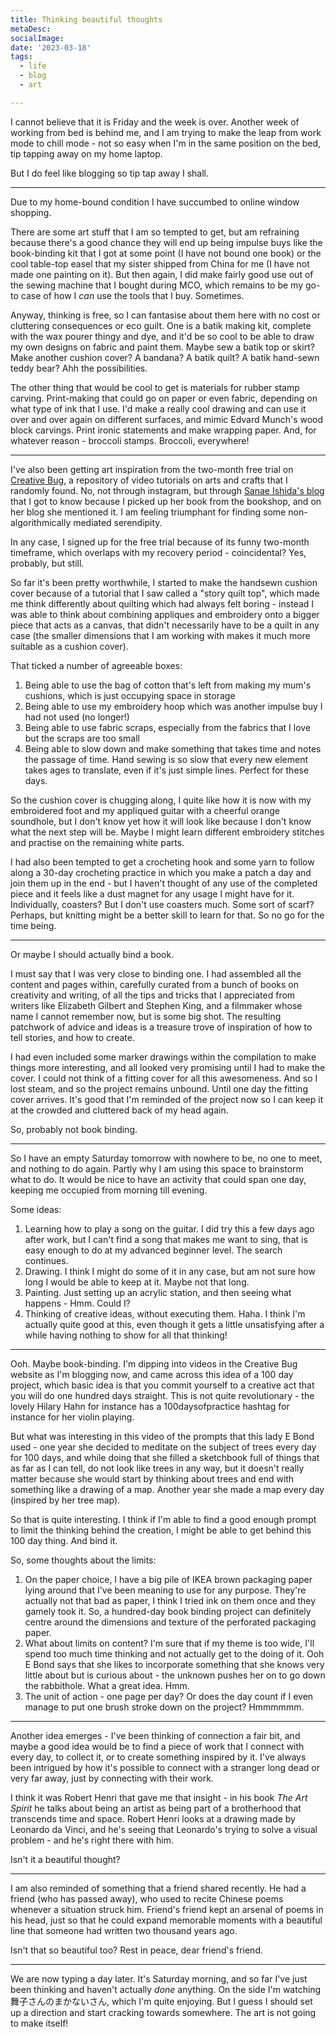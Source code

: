 ```yaml
---
title: Thinking beautiful thoughts
metaDesc: 
socialImage:  
date: '2023-03-18'
tags:
  - life
  - blog
  - art

--- 
```


I cannot believe that it is Friday and the week is over. Another week of working from bed is behind me, and I am trying to make the leap from work mode to chill mode - not so easy when I'm in the same position on the bed, tip tapping away on my home laptop. 

But I do feel like blogging so tip tap away I shall. 

---

Due to my home-bound condition I have succumbed to online window shopping.

There are some art stuff that I am so tempted to get, but am refraining because there's a good chance they will end up being impulse buys like the book-binding kit that I got at some point (I have not bound one book) or the cool table-top easel that my sister shipped from China for me (I have not made one painting on it). But then again, I did make fairly good use out of the sewing machine that I bought during MCO, which remains to be my go-to case of how I *can* use the tools that I buy. Sometimes.

Anyway, thinking is free, so I can fantasise about them here with no cost or cluttering consequences or eco guilt. One is a batik making kit, complete with the wax pourer thingy and dye, and it'd be so cool to be able to draw my own designs on fabric and paint them. Maybe sew a batik top or skirt? Make another cushion cover? A bandana? A batik quilt? A batik hand-sewn teddy bear? Ahh the possibilities. 

The other thing that would be cool to get is materials for rubber stamp carving. Print-making that could go on paper or even fabric, depending on what type of ink that I use. I'd make a really cool drawing and can use it over and over again on different surfaces, and mimic Edvard Munch's wood block carvings. Print ironic statements and make wrapping paper. And, for whatever reason - broccoli stamps. Broccoli, everywhere!

---

I've also been getting art inspiration from the two-month free trial on [Creative Bug](www.creativebug.com), a repository of video tutorials on arts and crafts that I randomly found. No, not through instagram, but through [Sanae Ishida's blog](https://sanaeishida.com) that I got to know because I picked up her book from the bookshop, and on her blog she mentioned it. I am feeling triumphant for finding some non-algorithmically mediated serendipity. 

In any case, I signed up for the free trial because of its funny two-month timeframe, which overlaps with my recovery period - coincidental? Yes, probably, but still.  

So far it's been pretty worthwhile, I started to make the handsewn cushion cover because of a tutorial that I saw called a "story quilt top", which made me think differently about quilting which had always felt boring - instead I was able to think about combining appliques and embroidery onto a bigger piece that acts as a canvas, that didn't necessarily have to be a quilt in any case (the smaller dimensions that I am working with makes it much more suitable as a cushion cover).  

That ticked a number of agreeable boxes:
1. Being able to use the bag of cotton that's left from making my mum's cushions, which is just occupying space in storage
2. Being able to use my embroidery hoop which was another impulse buy I had not used (no longer!)
3. Being able to use fabric scraps, especially from the fabrics that I love but the scraps are too small
4. Being able to slow down and make something that takes time and notes the passage of time. Hand sewing is so slow that every new element takes ages to translate, even if it's just simple lines. Perfect for these days.

So the cushion cover is chugging along, I quite like how it is now with my embroidered foot and my appliqued guitar with a cheerful orange soundhole, but I don't know yet how it will look like because I don't know what the next step will be. Maybe I might learn different embroidery stitches and practise on the remaining white parts. 

I had also been tempted to get a crocheting hook and some yarn to follow along a 30-day crocheting practice in which you make a patch a day and join them up in the end - but I haven't thought of any use of the completed piece and it feels like a dust magnet for any usage I might have for it. Individually, coasters? But I don't use coasters much. Some sort of scarf? Perhaps, but knitting might be a better skill to learn for that. So no go for the time being.

---

Or maybe I should actually bind a book.

I must say that I was very close to binding one. I had assembled all the content and pages within, carefully curated from a bunch of books on creativity and writing, of all the tips and tricks that I appreciated from writers like Elizabeth Gilbert and Stephen King, and a filmmaker whose name I cannot remember now, but is some big shot. The resulting patchwork of advice and ideas is a treasure trove of inspiration of how to tell stories, and how to create. 

I had even included some marker drawings within the compilation to make things more interesting, and all looked very promising until I had to make the cover. I could not think of a fitting cover for all this awesomeness. And so I lost steam, and so the project remains unbound. Until one day the fitting cover arrives. It's good that I'm reminded of the project now so I can keep it at the crowded and cluttered back of my head again. 

So, probably not book binding.

---

So I have an empty Saturday tomorrow with nowhere to be, no one to meet, and nothing to do again. Partly why I am using this space to brainstorm what to do. It would be nice to have an activity that could span one day, keeping me occupied from morning till evening. 

Some ideas:
1. Learning how to play a song on the guitar. I did try this a few days ago after work, but I can't find a song that makes me want to sing, that is easy enough to do at my advanced beginner level. The search continues.
2. Drawing. I think I might do some of it in any case, but am not sure how long I would be able to keep at it. Maybe not that long.
3. Painting. Just setting up an acrylic station, and then seeing what happens - Hmm. Could I? 
4. Thinking of creative ideas, without executing them. Haha. I think I'm actually quite good at this, even though it gets a little unsatisfying after a while having nothing to show for all that thinking!

---

Ooh. Maybe book-binding. I'm dipping into videos in the Creative Bug website as I'm blogging now, and came across this idea of a 100 day project, which basic idea is that you commit yourself to a creative act that you will do one hundred days straight. This is not quite revolutionary - the lovely Hilary Hahn for instance has a 100daysofpractice hashtag for instance for her violin playing. 

But what was interesting in this video of the prompts that this lady E Bond used - one year she decided to meditate on the subject of trees every day for 100 days, and while doing that she filled a sketchbook full of things that as far as I can tell, do not look like trees in any way, but it doesn't really matter because she would start by thinking about trees and end with something like a drawing of a map. Another year she made a map every day (inspired by her tree map). 

So that is quite interesting. I think if I'm able to find a good enough prompt to limit the thinking behind the creation, I might be able to get behind this 100 day thing. And bind it. 

So, some thoughts about the limits: 
1. On the paper choice, I have a big pile of IKEA brown packaging paper lying around that I've been meaning to use for any purpose. They're actually not that bad as paper, I think I tried ink on them once and they gamely took it. So, a hundred-day book binding project can definitely centre around the dimensions and texture of the perforated packaging paper. 
2. What about limits on content? I'm sure that if my theme is too wide, I'll spend too much time thinking and not actually get to the doing of it. Ooh E Bond says that she likes to incorporate something that she knows very little about but is curious about - the unknown pushes her on to go down the rabbithole. What a great idea. Hmm.
3. The unit of action - one page per day? Or does the day count if I even manage to put one brush stroke down on the project? Hmmmmmm. 

---

Another idea emerges - I've been thinking of connection a fair bit, and maybe a good idea would be to find a piece of work that I connect with every day, to collect it, or to create something inspired by it. I've always been intrigued by how it's possible to connect with a stranger long dead or very far away, just by connecting with their work. 

I think it was Robert Henri that gave me that insight - in his book *The Art Spirit* he talks about being an artist as being part of a brotherhood that transcends time and space. Robert Henri looks at a drawing made by Leonardo da Vinci, and he's seeing that Leonardo's trying to solve a visual problem - and he's right there with him. 

Isn't it a beautiful thought?

---

I am also reminded of something that a friend shared recently. He had a friend (who has passed away), who used to recite Chinese poems whenever a situation struck him. Friend's friend kept an arsenal of poems in his head, just so that he could expand memorable moments with a beautiful line that someone had written two thousand years ago.

Isn't that so beautiful too? Rest in peace, dear friend's friend. 

---

We are now typing a day later. It's Saturday morning, and so far I've just been thinking and haven't actually *done* anything. On the side I'm watching 舞子さんのまかないさん, which I'm quite enjoying. But I guess I should set up a direction and start cracking towards somewhere. The art is not going to make itself!
